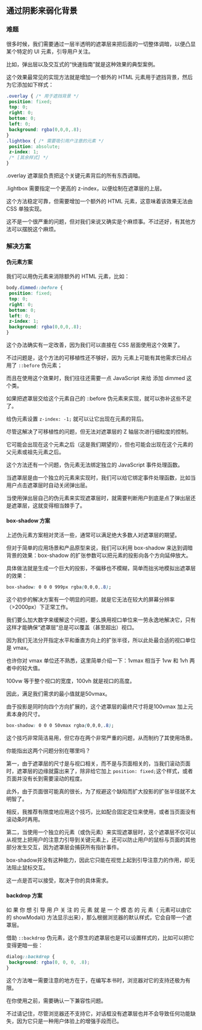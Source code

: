 ## 通过阴影来弱化背景

### 难题

很多时候，我们需要通过一层半透明的遮罩层来把后面的一切整体调暗，以便凸显某个特定的 UI 元素，引导用户关注。

比如，弹出层以及交互式的“快速指南”就是这种效果的典型案例。

这个效果最常见的实现方法就是增加一个额外的 HTML 元素用于遮挡背景，然后为它添加如下样式：

```css
.overlay { /* 用于遮挡背景 */
 position: fixed;
 top: 0;
 right: 0;
 bottom: 0;
 left: 0;
 background: rgba(0,0,0,.8);
}
.lightbox { /* 需要吸引用户注意的元素 */
 position: absolute;
 z-index: 1;
 /* [其余样式] */
}
```

.overlay 遮罩层负责把这个关键元素背后的所有东西调暗。

.lightbox 需要指定一个更高的 z-index，以便绘制在遮罩层的上层。

这个方法稳定可靠，但需要增加一个额外的 HTML 元素，这意味着该效果无法由 CSS 单独实现。

这不是一个很严重的问题，但对我们来说又确实是个麻烦事。不过还好，有其他方法可以摆脱这个麻烦。



### 解决方案

#### 伪元素方案

我们可以用伪元素来消除额外的 HTML 元素，比如：

```css
body.dimmed::before {
 position: fixed;
 top: 0;
 right: 0;
 bottom: 0;
 left: 0;
 z-index: 1;
 background: rgba(0,0,0,.8);
}
```

这个办法确实有一定改善，因为我们可以直接在 CSS 层面使用这个效果了。

不过问题是，这个方法的可移植性还不够好，因为  元素上可能有其他需求已经占用了 `::before` 伪元素；

而且在使用这个效果时，我们往往还需要一点 JavaScript 来给  添加 dimmed 这个类。

如果把遮罩层交给这个元素自己的 ::before 伪元素来实现，就可以弥补这些不足了。

给伪元素设置 `z-index: -1;` 就可以让它出现在元素的背后。

尽管这解决了可移植性的问题，但无法对遮罩层的 Z 轴层次进行细粒度的控制。

它可能会出现在这个元素之后（这是我们期望的），但也可能会出现在这个元素的父元素或祖先元素之后。

这个方法还有一个问题，伪元素无法绑定独立的 JavaScript 事件处理函数。

当遮罩层是由一个独立的元素来实现时，我们可以给它绑定事件处理函数，比如当用户点击遮罩层时自动关闭弹出层。

当使用弹出层自己的伪元素来实现遮罩层时，就需要判断用户到底是点了弹出层还是遮罩层，这就变得相当棘手了。



#### box-shadow 方案

上述伪元素方案相对灵活一些，通常可以满足绝大多数人对遮罩层的期望。

但对于简单的应用场景和产品原型来说，我们可以利用 box-shadow 来达到调暗背景的效果：box-shadow 的扩张参数可以把元素的投影向各个方向延伸放大。

具体做法就是生成一个巨大的投影，不偏移也不模糊，简单而拙劣地模拟出遮罩层的效果：

```css
box-shadow: 0 0 0 999px rgba(0,0,0,.8);
```

这个初步的解决方案有一个明显的问题，就是它无法在较大的屏幕分辨率（>2000px）下正常工作。

我们要么加大数字来缓解这个问题，要么换用视口单位来一劳永逸地解决它，只有这样才能确保“遮罩层”总是可以覆盖（甚至超出）视口。

因为我们无法分开指定水平和垂直方向上的扩张半径，所以此处最合适的视口单位是 vmax。

也许你对 vmax 单位还不熟悉，这里简单介绍一下：1vmax 相当于 1vw 和 1vh 两者中的较大值。

100vw 等于整个视口的宽度，100vh 就是视口的高度。

因此，满足我们需求的最小值就是50vmax。

由于投影是同时向四个方向扩展的，这个遮罩层的最终尺寸将是100vmax 加上元素本身的尺寸。

```css
box-shadow: 0 0 0 50vmax rgba(0,0,0,.8);
```

这个技巧非常简洁易用，但它存在两个非常严重的问题，从而制约了其使用场景。

你能指出这两个问题分别在哪里吗？

第一，由于遮罩层的尺寸是与视口相关，而不是与页面相关的，当我们滚动页面时，遮罩层的边缘就露出来了，除非给它加上 `position: fixed;`这个样式，或者页面并没有长到需要滚动的程度。

此外，由于页面很可能真的很长，为了规避这个缺陷而扩大投影的扩张半径就不太明智了。

相反，我推荐有限度地应用这个技巧，比如配合固定定位来使用，或者当页面没有滚动条时再用。

第二，当使用一个独立的元素（或伪元素）来实现遮罩层时，这个遮罩层不仅可以从视觉上把用户的注意力引导到关键元素上，还可以防止用户的鼠标与页面的其他部分发生交互，因为遮罩层会捕获所有指针事件。

box-shadow并没有这种能力，因此它只能在视觉上起到引导注意力的作用，却无法阻止鼠标交互。

这一点是否可以接受，取决于你的具体需求。



#### backdrop 方案

如 果 你 想 引 导 用 户 关 注 的 元 素 就 是 一 个 模 态 的  元 素（ 元素可以由它的 showModal() 方法显示出来），那么根据浏览器的默认样式，它会自带一个遮罩层。

借助 `::backdrop` 伪元素，这个原生的遮罩层也是可以设置样式的，比如可以把它变得更暗一些：

```css
dialog::backdrop {
 background: rgba(0, 0, 0, .8);
}
```

这个方法唯一需要注意的地方在于，在编写本书时，浏览器对它的支持还极为有限。

在你使用之前，需要确认一下兼容性问题。

不过请记住，尽管浏览器还不支持它，对话框没有遮罩层也并不会导致任何功能缺失，因为它只是一种用户体验上的增强手段而已。